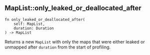## MapList::only_leaked_or_deallocated_after

```rhai
fn only_leaked_or_deallocated_after(
    self: MapList,
    duration: Duration
) -> MapList
```

Returns a new `MapList` with only the maps that were either leaked or unmapped
after `duration` from the start of profiling.
